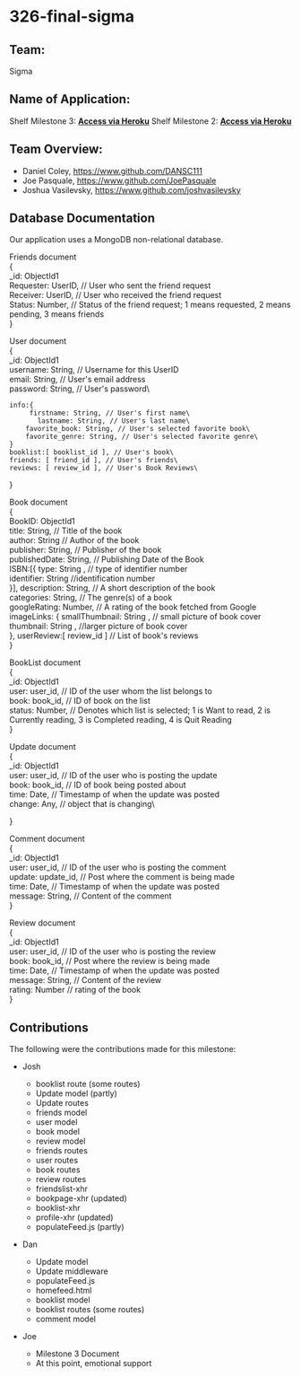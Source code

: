 # 326-final-sigma

## Team:
Sigma

## Name of Application:
Shelf Milestone 3: **[Access via Heroku](https://limitless-garden-19995.herokuapp.com/)**
Shelf Milestone 2: **[Access via Heroku](https://limitless-garden-19995.herokuapp.com/)**

## Team Overview:
- Daniel Coley, https://www.github.com/DANSC111
- Joe Pasquale, https://www.github.com/JoePasquale
- Joshua Vasilevsky, https://www.github.com/joshvasilevsky

## Database Documentation
Our application uses a MongoDB non-relational database. 

Friends document\
{\
    _id: ObjectId1\
    Requester: UserID, // User who sent the friend request\
    Receiver: UserID, // User who received the friend request\
    Status: Number, // Status of the friend request; 1 means requested, 2 means pending, 3 means friends\
}

User document\
{\
    _id: ObjectId1\
    username: String, // Username for this UserID\
    email: String, // User's email address\
    password: String, // User's password\
   
    info:{
         firstname: String, // User's first name\
           lastname: String, // User's last name\
        favorite_book: String, // User's selected favorite book\
        favorite_genre: String, // User's selected favorite genre\
    }
    booklist:[ booklist_id ], // User's book\
    friends: [ friend_id ], // User's friends\
    reviews: [ review_id ], // User's Book Reviews\
}

Book document\
{\
    BookID: ObjectId1\
    title: String, // Title of the book\
    author: String // Author of the book\
    publisher: String, // Publisher of the book\
    publishedDate: String, // Publishing Date of the Book\
    ISBN:[{
        type: String , // type of identifier number \
        identifier: String //identification number \
    }], 
    description: String, // A short description of the book\
    categories: String, // The genre(s) of a book\
    googleRating: Number, // A rating of the book fetched from Google\
    imageLinks: {
         smallThumbnail: String , // small picture of book cover\
        thumbnail: String , //larger picture of book cover \
    },
    userReview:[ review_id ] // List of book's reviews\
}

BookList document\
{\
    _id: ObjectId1\
    user: user_id, // ID of the user whom the list belongs to\
    book: book_id, // ID of book on the list\
    status: Number, // Denotes which list is selected; 1 is Want to read, 2 is Currently reading, 3 is Completed reading, 4 is Quit Reading\
}

Update document\
{\
    _id: ObjectId1\
    user: user_id, // ID of the user who is posting the update\
    book: book_id, // ID of book being posted about\
    time: Date, // Timestamp of when the update was posted\
    change: Any, // object that is changing\
     
}

Comment document\
{\
    _id: ObjectId1\
    user: user_id, // ID of the user who is posting the comment\
    update: update_id, // Post where the comment is being made\
    time: Date, // Timestamp of when the update was posted\
    message: String, // Content of the comment\
}

Review document\
{\
    _id: ObjectId1\
    user: user_id, // ID of the user who is posting the review\
    book: book_id, // Post where the review is being made\
    time: Date, // Timestamp of when the update was posted\
    message: String, // Content of the review\
    rating: Number // rating of the book\
}


## Contributions

The following were the contributions made for this milestone:

 - Josh
    - booklist route (some routes)
    - Update model (partly)
    - Update routes
    - friends model
    - user model
    - book model
    - review model
    - friends routes
    - user routes
    - book routes
    - review routes
    - friendslist-xhr 
    - bookpage-xhr (updated)
    - booklist-xhr
    - profile-xhr (updated)
    - populateFeed.js (partly)
 - Dan
    - Update model
    - Update middleware
    - populateFeed.js
    - homefeed.html
    - booklist model
    - booklist routes (some routes)
    - comment model

 - Joe
    - Milestone 3 Document
    - At this point, emotional support